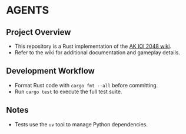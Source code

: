 # AGENTS

## Project Overview

- This repository is a Rust implementation of the [AK IOI 2048 wiki](https://apps.ak-ioi.com/oi-2048/wiki/).
- Refer to the wiki for additional documentation and gameplay details.

## Development Workflow

- Format Rust code with `cargo fmt --all` before committing.
- Run `cargo test` to execute the full test suite.

## Notes

- Tests use the `uv` tool to manage Python dependencies.
